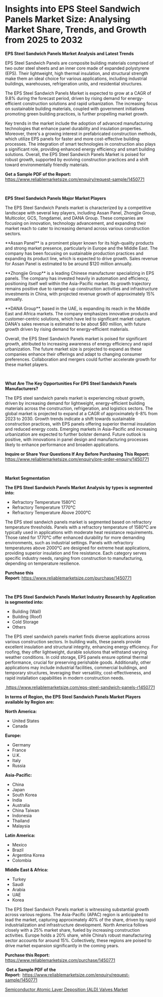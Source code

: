 <p><h1>Insights into EPS Steel Sandwich Panels Market Size: Analysing Market Share, Trends, and Growth from 2025 to 2032</h1></p><p><strong>EPS Steel Sandwich Panels Market Analysis and Latest Trends</strong></p>
<p><p>EPS Steel Sandwich Panels are composite building materials comprised of two outer steel sheets and an inner core made of expanded polystyrene (EPS). Their lightweight, high thermal insulation, and structural strength make them an ideal choice for various applications, including industrial buildings, warehouses, refrigeration units, and residential structures.</p><p>The EPS Steel Sandwich Panels Market is expected to grow at a CAGR of 9.8% during the forecast period, driven by rising demand for energy-efficient construction solutions and rapid urbanization. The increasing focus on sustainable building materials, coupled with government initiatives promoting green building practices, is further propelling market growth. </p><p>Key trends in the market include the adoption of advanced manufacturing technologies that enhance panel durability and insulation properties. Moreover, there's a growing interest in prefabricated construction methods, which utilize EPS panels for faster and more cost-effective building processes. The integration of smart technologies in construction also plays a significant role, providing enhanced energy efficiency and smart building solutions. Overall, the EPS Steel Sandwich Panels Market is poised for robust growth, supported by evolving construction practices and a shift toward environmentally friendly materials.</p></p>
<p><strong>Get a Sample PDF of the Report:&nbsp;</strong> <a href="https://www.reliablemarketsize.com/enquiry/request-sample/1450771?utm_campaign=2472&utm_medium=2&utm_source=Github&utm_content=ia&utm_term=28022025&utm_id=eps-steel-sandwich-panels">https://www.reliablemarketsize.com/enquiry/request-sample/1450771</a></p>
<p>&nbsp;</p>
<p><strong>EPS Steel Sandwich Panels Major Market Players</strong></p>
<p><p>The EPS Steel Sandwich Panels market is characterized by a competitive landscape with several key players, including Assan Panel, Zhongjie Group, Multicolor, GCS, Tongdamei, and DANA Group. These companies are focusing on innovation, technology advancement, and expanding their market reach to cater to increasing demand across various construction sectors.</p><p>**Assan Panel** is a prominent player known for its high-quality products and strong market presence, particularly in Europe and the Middle East. The company has been focusing on sustainable production practices and expanding its product line, which is expected to drive growth. Sales revenue for Assan Panel is estimated to be around $120 million annually.</p><p>**Zhongjie Group** is a leading Chinese manufacturer specializing in EPS panels. The company has invested heavily in automation and efficiency, positioning itself well within the Asia-Pacific market. Its growth trajectory remains positive due to ramped-up construction activities and infrastructure investments in China, with projected revenue growth of approximately 15% annually.</p><p>**DANA Group**, based in the UAE, is expanding its reach in the Middle East and Africa markets. The company emphasizes innovative products and customer-centric solutions, which have led to significant market capture. DANA's sales revenue is estimated to be about $80 million, with future growth driven by rising demand for energy-efficient materials.</p><p>Overall, the EPS Steel Sandwich Panels market is poised for significant growth, attributed to increasing awareness of energy efficiency and rapid urbanization. The future market size is projected to expand as these companies enhance their offerings and adapt to changing consumer preferences. Collaboration and mergers could further accelerate growth for these market players.</p></p>
<p>&nbsp;</p>
<p><strong>What Are The Key Opportunities For EPS Steel Sandwich Panels Manufacturers?</strong></p>
<p><p>The EPS steel sandwich panels market is experiencing robust growth, driven by increasing demand for lightweight, energy-efficient building materials across the construction, refrigeration, and logistics sectors. The global market is projected to expand at a CAGR of approximately 6-8% from 2023 to 2030. Growth trends indicate a shift towards sustainable construction practices, with EPS panels offering superior thermal insulation and reduced energy costs. Emerging markets in Asia-Pacific and increasing urbanization are expected to further bolster demand. Future outlook is positive, with innovations in panel design and manufacturing processes likely to enhance performance and broaden applications.</p></p>
<p><strong>Inquire or Share Your Questions If Any Before Purchasing This Report:</strong> <a href="https://www.reliablemarketsize.com/enquiry/pre-order-enquiry/1450771?utm_campaign=2472&utm_medium=2&utm_source=Github&utm_content=ia&utm_term=28022025&utm_id=eps-steel-sandwich-panels">https://www.reliablemarketsize.com/enquiry/pre-order-enquiry/1450771</a></p>
<p>&nbsp;</p>
<p><strong>Market Segmentation</strong></p>
<p><strong>The EPS Steel Sandwich Panels Market Analysis by types is segmented into:</strong></p>
<p><ul><li>Refractory Temperature 1580℃</li><li>Refractory Temperature 1770℃</li><li>Refractory Temperature Above 2000℃</li></ul></p>
<p><p>The EPS steel sandwich panels market is segmented based on refractory temperature thresholds. Panels with a refractory temperature of 1580℃ are typically used in applications with moderate heat resistance requirements. Those rated for 1770℃ offer enhanced durability for more demanding environments, such as industrial settings. Panels with refractory temperatures above 2000℃ are designed for extreme heat applications, providing superior insulation and fire resistance. Each category serves specific industry needs, ranging from construction to manufacturing, depending on temperature resilience.</p></p>
<p><strong>Purchase this Report:&nbsp;</strong><a href="https://www.reliablemarketsize.com/purchase/1450771?utm_campaign=2472&utm_medium=2&utm_source=Github&utm_content=ia&utm_term=28022025&utm_id=eps-steel-sandwich-panels">https://www.reliablemarketsize.com/purchase/1450771</a></p>
<p>&nbsp;</p>
<p><strong>The EPS Steel Sandwich Panels Market Industry Research by Application is segmented into:</strong></p>
<p><ul><li>Building (Wall)</li><li>Building (Roof)</li><li>Cold Storage</li><li>Others</li></ul></p>
<p><p>The EPS steel sandwich panels market finds diverse applications across various construction sectors. In building walls, these panels provide excellent insulation and structural integrity, enhancing energy efficiency. For roofing, they offer lightweight, durable solutions that withstand varying weather conditions. In cold storage, EPS panels ensure optimal thermal performance, crucial for preserving perishable goods. Additionally, other applications may include industrial facilities, commercial buildings, and temporary structures, leveraging their versatility, cost-effectiveness, and rapid installation capabilities in modern construction needs.</p></p>
<p><a href="https://www.reliablemarketsize.com/eps-steel-sandwich-panels-r1450771?utm_campaign=2472&utm_medium=2&utm_source=Github&utm_content=ia&utm_term=28022025&utm_id=eps-steel-sandwich-panels">&nbsp;https://www.reliablemarketsize.com/eps-steel-sandwich-panels-r1450771</a></p>
<p><strong>In terms of Region, the EPS Steel Sandwich Panels Market Players available by Region are:</strong></p>
<p>
    <p> <strong> North America: </strong>
        <ul>
            <li>United States</li>
            <li>Canada</li>
        </ul>
        </p> 
    <p> <strong> Europe: </strong>
        <ul>
            <li>Germany</li>
            <li>France</li>
            <li>U.K.</li>
            <li>Italy</li>
            <li>Russia</li>
        </ul>
        </p> 
    <p> <strong> Asia-Pacific: </strong>
        <ul>
            <li>China</li>
            <li>Japan</li>
            <li>South Korea</li>
            <li>India</li>
            <li>Australia</li>
            <li>China Taiwan</li>
            <li>Indonesia</li>
            <li>Thailand</li>
            <li>Malaysia</li>
        </ul>
        </p> 
    <p> <strong> Latin America: </strong>
        <ul>
            <li>Mexico</li>
            <li>Brazil</li>
            <li>Argentina Korea</li>
            <li>Colombia</li>
        </ul>
        </p> 
    <p> <strong> Middle East & Africa: </strong>
        <ul>
            <li>Turkey</li>
            <li>Saudi</li>
            <li>Arabia</li>
            <li>UAE</li>
            <li>Korea</li>
        </ul>
    </p>
    </p>
<p><p>The EPS Steel Sandwich Panels market is witnessing substantial growth across various regions. The Asia-Pacific (APAC) region is anticipated to lead the market, capturing approximately 40% of the share, driven by rapid industrialization and infrastructure development. North America follows closely with a 25% market share, fueled by increasing construction activities. Europe holds a 20% share, while China’s robust manufacturing sector accounts for around 15%. Collectively, these regions are poised to drive market expansion significantly in the coming years.</p></p>
<p><strong>Purchase this Report: </strong><a href="https://www.reliablemarketsize.com/purchase/1450771?utm_campaign=2472&utm_medium=2&utm_source=Github&utm_content=ia&utm_term=28022025&utm_id=eps-steel-sandwich-panels">https://www.reliablemarketsize.com/purchase/1450771</a></p>
<p>&nbsp;<strong>Get a Sample PDF of the Report:&nbsp;&nbsp;</strong><a href="https://www.reliablemarketsize.com/enquiry/request-sample/1450771?utm_campaign=2472&utm_medium=2&utm_source=Github&utm_content=ia&utm_term=28022025&utm_id=eps-steel-sandwich-panels">https://www.reliablemarketsize.com/enquiry/request-sample/1450771</a></p>
<p><strong></strong></p>
<p><p><a href="https://github.com/JosephineMcguire65/Market-Research-Report-List-1/blob/main/semiconductor-atomic-layer-deposition-ald-valves-market.md?utm_campaign=2472&utm_medium=2&utm_source=Github&utm_content=ia&utm_term=28022025&utm_id=eps-steel-sandwich-panels">Semiconductor Atomic Layer Deposition (ALD) Valves Market</a></p></p>